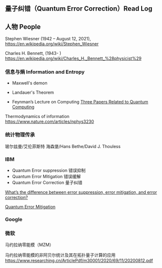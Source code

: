## 量子纠错（Quantum Error Correction）Read Log

## 人物 People

Stephen Wiesner (1942 – August 12, 2021),
https://en.wikipedia.org/wiki/Stephen_Wiesner

Charles H. Bennett, (1943- )
https://en.wikipedia.org/wiki/Charles_H._Bennett_%28physicist%29


### 信息与熵 Information and Entropy

- Maxwell's demon

- Landauer's Theorem

- Feynman’s Lecture on Computing
[Three Papers Related to Quantum Computing](https://jackkrupansky.medium.com/feynmans-three-papers-related-to-quantum-computing-dd6f9847e6ad)





Thermodynamics of information
https://www.nature.com/articles/nphys3230

### 统计物理传承

玻尔兹曼/艾伦菲斯特
海森堡/Hans Bethe/David J. Thouless

### IBM

- Quantum Error suppression 错误抑制
- Quantum Error Mitigation 错误缓解
- Quantum Error Correction 量子纠错

[What’s the difference between error suppression, error mitigation, and error correction?](https://www.ibm.com/quantum/blog/quantum-error-suppression-mitigation-correction)

[Quantum Error Mitigation](https://arxiv.org/abs/2210.00921)


### Google


### 微软

马约拉纳零能模（MZM）

马约拉纳零能模的非阿贝尔统计及其在拓扑量子计算的应用
https://www.researching.cn/ArticlePdf/m30001/2020/69/11/20200812.pdf
